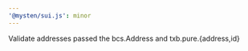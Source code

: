 ```yaml
---
'@mysten/sui.js': minor
---
```


Validate addresses passed the bcs.Address and txb.pure.{address,id}
